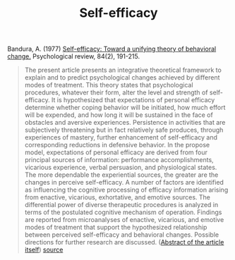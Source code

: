 ﻿---
backlinks:
- title: Learning
  url: /memex/sense/Learning/learning.html
title: Self-efficacy
---
Bandura, A. (1977) [Self-efficacy: Toward a unifying theory of behavioral change.](http://citeseerx.ist.psu.edu/viewdoc/download?doi=10.1.1.315.4567&rep=rep1&type=pdf) Psychological review, 84(2), 191-215. 

> The present article presents an integrative theoretical framework to explain and to predict psychological changes achieved by different modes of treatment. This theory states that psychological procedures, whatever their form, alter the level and strength of self-efficacy. It is hypothesized that expectations of personal efficacy determine whether coping behavior will be initiated, how much effort will be expended, and how long it will be sustained in the face of obstacles and aversive experiences. Persistence in activities that are subjectively threatening but in fact relatively safe produces, through experiences of mastery, further enhancement of self-efficacy and corresponding reductions in defensive behavior. In the propose model, expectations of personal efficacy are derived from four principal sources of information: performance accomplishments, vicarious experience, verbal persuasion, and physiological states. The more dependable the experiential sources, the greater are the changes in perceive self-efficacy. A number of factors are identified as influencing the cognitive processing of efficacy information arising from enactive, vicarious, exhortative, and emotive sources. The differential power of diverse therapeutic procedures is analyzed in terms of the postulated cognitive mechanism of operation. Findings are reported from microanalyses of enactive, vicarious, and emotive modes of treatment that support the hypothesized relationship between perceived self-efficacy and behavioral changes. Possible directions for further research are discussed. ([Abstract of the article itself](https://www.uky.edu/~eushe2/Bandura/Bandura1977PR.pdf)) 
> [source](https://3starlearningexperiences.wordpress.com/2017/02/28/seminal-papers-in-educational-psychology/)